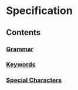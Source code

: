# Specification

## Contents

### [Grammar](/spec/grammar.md)
### [Keywords](/spec/keywords.md)
### [Special Characters](/sepc/special_characters.md)
